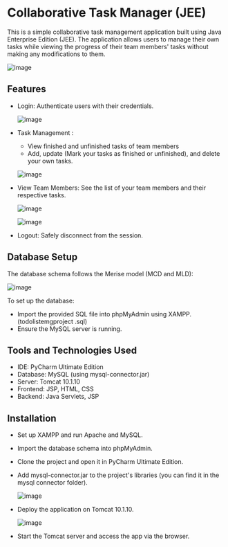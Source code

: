 # Collaborative Task Manager (JEE)

This is a simple collaborative task management application built using Java Enterprise Edition (JEE). The application allows users to manage their own tasks while viewing the progress of their team members' tasks without making any modifications to them.

![image](https://github.com/user-attachments/assets/026ff01a-7d77-43ac-a19e-3f6978951cb4)


## Features 

* Login: Authenticate users with their credentials.
  
   ![image](https://github.com/user-attachments/assets/68f1a186-e721-496b-beec-b7b463d4e9f6)

* Task Management :
  * View finished and unfinished tasks of team members
  * Add, update (Mark your tasks as finished or unfinished), and delete your own tasks.
    
   ![image](https://github.com/user-attachments/assets/8d9af4c4-b10d-4cf9-a8b5-3545b030c724)
    
* View Team Members: See the list of your team members and their respective tasks.
  
   ![image](https://github.com/user-attachments/assets/b5cebf94-0771-4146-b615-1c68bdf82a3c)

   ![image](https://github.com/user-attachments/assets/30bda038-a384-4618-95d1-fb4ea7c00217)


* Logout: Safely disconnect from the session.

## Database Setup

The database schema follows the Merise model (MCD and MLD):

![image](https://github.com/user-attachments/assets/c43011b5-4c4d-438d-a16f-0ecf371ccc73)

To set up the database:

* Import the provided SQL file into phpMyAdmin using XAMPP.(todolistemgproject .sql)
* Ensure the MySQL server is running.

## Tools and Technologies Used

* IDE: PyCharm Ultimate Edition
* Database: MySQL (using mysql-connector.jar)
* Server: Tomcat 10.1.10
* Frontend: JSP, HTML, CSS
* Backend: Java Servlets, JSP

## Installation

* Set up XAMPP and run Apache and MySQL.
* Import the database schema into phpMyAdmin.
* Clone the project and open it in PyCharm Ultimate Edition.
* Add mysql-connector.jar to the project's libraries (you can find it in the mysql connector folder).
  
   ![image](https://github.com/user-attachments/assets/991a2158-0ec5-4aea-8a24-1344362ed4bd)
  
* Deploy the application on Tomcat 10.1.10.

   ![image](https://github.com/user-attachments/assets/cf667f7c-dd8d-4fd0-856a-4d9592e11e29)
  
* Start the Tomcat server and access the app via the browser.



















